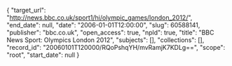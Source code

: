 {
  "target_url": "http://news.bbc.co.uk/sport1/hi/olympic_games/london_2012/", 
  "end_date": null, 
  "date": "2006-01-01T12:00:00", 
  "slug": 60588141, 
  "publisher": "bbc.co.uk", 
  "open_access": true, 
  "npld": true, 
  "title": "BBC News Sport: Olympics London 2012", 
  "subjects": [], 
  "collections": [], 
  "record_id": "20060101T120000/RQoPshqYH/mvRamjK7KDLg==", 
  "scope": "root", 
  "start_date": null
}

